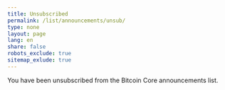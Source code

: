 ```yaml
---
title: Unsubscribed
permalink: /list/announcements/unsub/
type: none
layout: page
lang: en
share: false
robots_exclude: true
sitemap_exlude: true
---
```

You have been unsubscribed from the Bitcoin Core announcements list.